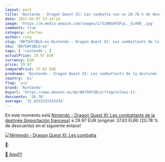 ```yaml
---
layout: post
title: 'Nintendo - Dragon Quest XI: Les combatta con un 20.78 % de descuento'
date: 2021-03-07 13:14:14
image: 'https://m.media-amazon.com/images/I/510NSAFDFyL._SL400_.jpg'
comments: true
category: ofertas
author: ring
slug: 'B07SHY3BLG-es Nintendo - Dragon Quest XI: Les combattants de la destinée...'
sku: 'B07SHY3BLG-es'
tags: [ 'nintendo', ]
actualPrice: 29.97 EUR
currency: EUR
price: 29.97
comparePrice: 37.83 EUR
prodname: 'Nintendo - Dragon Quest XI: Les combattants de la destinée [Importación francesa]'
country: 'es'
flag: '🇪🇸'
brand: 'Nintendo'
buyurl: 'https://www.amazon.es/dp/B07SHY3BLG/?tag=tolees-21'
descuento: '20.78'
average: '31.9333333333334'
---
```


En este momento está [Nintendo - Dragon Quest XI: Les combattants de la destinée [Importación francesa]](https://www.amazon.es/dp/B07SHY3BLG/?tag=tolees-21) a 29.97 EUR (original: 37.83 EUR) (20.78 %  de descuento) en el siguiente enlace!

[![Nintendo - Dragon Quest XI: Les combatta](https://m.media-amazon.com/images/I/510NSAFDFyL._SL400_.jpg)](https://www.amazon.es/dp/B07SHY3BLG/?tag=tolees-21)

🔎:


[🛒 Aquí!!!](https://www.amazon.es/dp/B07SHY3BLG/?tag=tolees-21)
